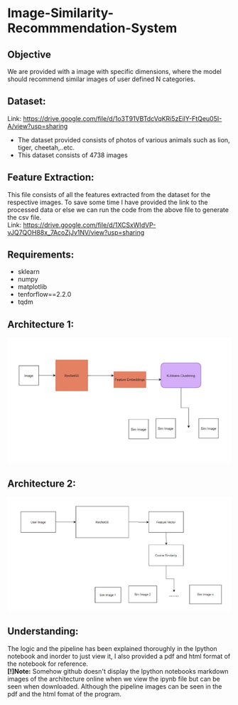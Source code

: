 # Image-Similarity-Recommmendation-System

## Objective 
We are provided with a image with specific dimensions, where the model should recommend similar images of user defined N categories.

## Dataset:
Link: https://drive.google.com/file/d/1o3T91VBTdcVqKRi5zEilY-FtQeu05I-A/view?usp=sharing
- The dataset provided consists of photos of various animals such as lion, tiger, cheetah,..etc.
- This dataset consists of 4738 images
## Feature Extraction:
This file consists of all the features extracted from the dataset for the respective images. To save some time I have provided the link to the processed data or else we can run the code from the above file to generate the csv file.
<br>Link: https://drive.google.com/file/d/1XCSxWIdVP-vJQ7QOH88x_7AcoZjJv1NV/view?usp=sharing
## Requirements:
- sklearn
- numpy
- matplotlib
- tenforflow==2.2.0
- tqdm
## Architecture 1:
<img src="https://raw.githubusercontent.com/mohit9949/Image-Similarity-Recommmendation-System/master/architecture.JPG">

## Architecture 2:
<img src="https://raw.githubusercontent.com/mohit9949/Image-Similarity-Recommmendation-System/master/architecture2.JPG">

## Understanding:
 The logic and the pipeline has been explained thoroughly in the Ipython notebook and inorder to just view it, I also provided a pdf and html format of the notebook for reference.
 <br>**[!]Note:** Somehow github doesn't display the Ipython notebooks markdown images of the architecture online when we view the ipynb file but can be seen when downloaded. Although the pipeline images can be seen in the pdf and the html fomat of the program.
